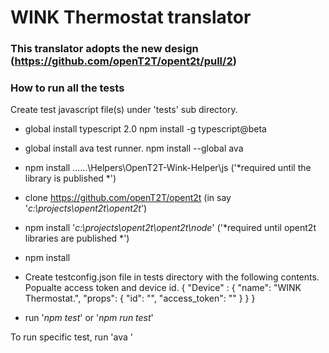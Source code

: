# WINK Thermostat translator
### This translator adopts the new design (https://github.com/openT2T/opent2t/pull/2)

### How to run all the tests
Create  test javascript file(s) under 'tests' sub directory.

* global install typescript 2.0 
    npm install -g typescript@beta
* global install ava test runner.
    npm install --global ava
* npm install ..\..\..\Helpers\OpenT2T-Wink-Helper\js ('*required until the library is published *')
* clone https://github.com/openT2T/opent2t (in say '*c:\projects\opent2t\opent2t*')
* npm install '*c:\projects\opent2t\opent2t\node*' ('*required until opent2t libraries are published *')
* npm install
* Create testconfig.json file in tests directory with the following contents. Popualte access token and device id. 
    {
        "Device" : {
            "name": "WINK Thermostat.",
            "props": { 
                "id": "<device-id>", 
                "access_token": "<access-token>" 
            }
        }
    }

* run '*npm test*' or '*npm run test*'

 To run specific test, run 'ava <test file path> <options>'


